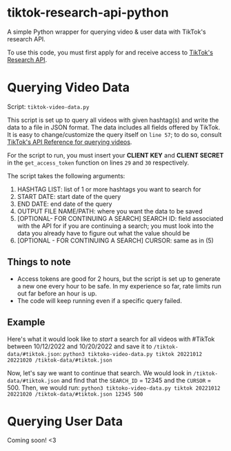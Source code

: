 # tiktok-research-api-python
A simple Python wrapper for querying video & user data with TikTok's research API.

To use this code, you must first apply for and receive access to [TikTok's Research API](https://developers.tiktok.com/products/research-api/). 

# Querying Video Data
Script: `tiktok-video-data.py`

This script is set up to query all videos with given hashtag(s) and write the data to a file in JSON format. The data includes all fields offered by TikTok.
It is easy to change/customize the query itself on `line 57`; to do so, consult [TikTok's API Reference for querying videos](https://developers.tiktok.com/doc/research-api-specs-query-videos/).

For the script to run, you must insert your **CLIENT KEY** and **CLIENT SECRET** in the `get_access_token` function on lines `29` and  `30` respectively. 

The script takes the following arguments: 
1. HASHTAG LIST: list of 1 or more hashtags you want to search for
2. START DATE: start date of the query
3. END DATE: end date of the query
4. OUTPUT FILE NAME/PATH: where you want the data to be saved
5. [OPTIONAL- FOR CONTINUING A SEARCH] SEARCH ID: field associated with the API for if you are continuing a search; you must look into the data you already have to figure out what the value should be
6. [OPTIONAL - FOR CONTINUING A SEARCH] CURSOR: same as in (5)

## Things to note 
* Access tokens are good for 2 hours, but the script is set up to generate a new one every hour to be safe. In my experience so far, rate limits run out far before an hour is up.
* The code will keep running even if a specific query failed. 

## Example
Here's what it would look like to _start_ a search for all videos with #TikTok between 10/12/2022 and 10/20/2022 and save it to `/tiktok-data/#tiktok.json`: 
`python3 tiktoko-video-data.py tiktok 20221012 20221020 /tiktok-data/#tiktok.json`

Now, let's say we want to continue that search. We would look in `/tiktok-data/#tiktok.json` and find that the `SEARCH_ID` = 12345 and the `CURSOR` = 500. Then, we would run: 
`python3 tiktoko-video-data.py tiktok 20221012 20221020 /tiktok-data/#tiktok.json 12345 500`

# Querying User Data
Coming soon! <3
